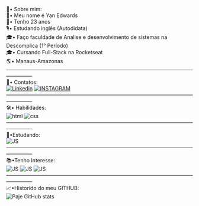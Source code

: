 📄• Sobre mim: <br>
🤠• Meu nome é Yan Edwards  <br>
🐣• Tenho 23 anos <br>
🎙• Estudando inglês (Autodidata) <br>
🎓• Faço faculdade de Analise e desenvolvimento de sistemas na Descomplica (1° Período) <br>
🎓• Cursando Full-Stack na Rocketseat <br>
🌎• Manaus-Amazonas<br>
―――――――――――――――――――――――――――――――――――――――――<br>
💬• Contatos: <br> 
[![Linkedin](https://img.shields.io/badge/LinkedIn-0077B5?style=for-the-badge&logo=linkedin&logoColor=white)](https://www.linkedin.com/in/yan-edwards-03924a23b/)
[![INSTAGRAM](https://img.shields.io/badge/Instagram-E4405F?style=for-the-badge&logo=instagram&logoColor=white)](https://www.instagram.com/saypaje/) <br>
―――――――――――――――――――――――――――――――――――――――――<br>
🛠• Habilidades:<br>
![html](https://img.shields.io/badge/HTML5-E34F26?style=for-the-badge&logo=html5&logoColor=white)
![css](https://img.shields.io/badge/CSS3-1572B6?style=for-the-badge&logo=css3&logoColor=white)  <br>
―――――――――――――――――――――――――――――――――――――――――<br>
📝•Estudando:<br>
![JS](https://img.shields.io/badge/JavaScript-F7DF1E?style=for-the-badge&logo=javascript&logoColor=black) 
<br>
―――――――――――――――――――――――――――――――――――――――――<br>
📚•Tenho Interesse:<br>
![JS](https://img.shields.io/badge/React-20232A?style=for-the-badge&logo=react&logoColor=61DAFB)
![JS](https://img.shields.io/badge/Sass-CC6699?style=for-the-badge&logo=sass&logoColor=white) 
![JS](https://img.shields.io/badge/TypeScript-007ACC?style=for-the-badge&logo=typescript&logoColor=white) <br>
―――――――――――――――――――――――――――――――――――――――――<br>
📈•Historido do meu GITHUB: <br>
![Paje GitHub stats](https://github-readme-stats.vercel.app/api?username=Frompaje&show_icons=true&theme=dark) <br>
